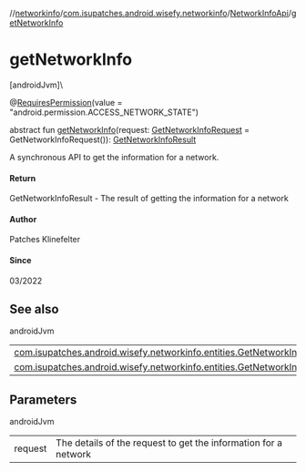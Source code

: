 //[networkinfo](../../../index.md)/[com.isupatches.android.wisefy.networkinfo](../index.md)/[NetworkInfoApi](index.md)/[getNetworkInfo](get-network-info.md)

# getNetworkInfo

[androidJvm]\

@[RequiresPermission](https://developer.android.com/reference/kotlin/androidx/annotation/RequiresPermission.html)(value = &quot;android.permission.ACCESS_NETWORK_STATE&quot;)

abstract fun [getNetworkInfo](get-network-info.md)(request: [GetNetworkInfoRequest](../../com.isupatches.android.wisefy.networkinfo.entities/-get-network-info-request/index.md) = GetNetworkInfoRequest()): [GetNetworkInfoResult](../../com.isupatches.android.wisefy.networkinfo.entities/-get-network-info-result/index.md)

A synchronous API to get the information for a network.

#### Return

GetNetworkInfoResult - The result of getting the information for a network

#### Author

Patches Klinefelter

#### Since

03/2022

## See also

androidJvm

| | |
|---|---|
| [com.isupatches.android.wisefy.networkinfo.entities.GetNetworkInfoRequest](../../com.isupatches.android.wisefy.networkinfo.entities/-get-network-info-request/index.md) |  |
| [com.isupatches.android.wisefy.networkinfo.entities.GetNetworkInfoResult](../../com.isupatches.android.wisefy.networkinfo.entities/-get-network-info-result/index.md) |  |

## Parameters

androidJvm

| | |
|---|---|
| request | The details of the request to get the information for a network |
